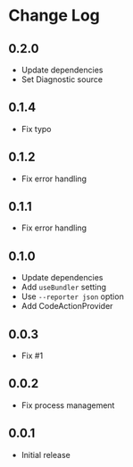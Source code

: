 # Change Log

## 0.2.0

- Update dependencies
- Set Diagnostic source

## 0.1.4

- Fix typo

## 0.1.2

- Fix error handling

## 0.1.1

- Fix error handling

## 0.1.0

- Update dependencies
- Add `useBundler` setting
- Use `--reporter json` option
- Add CodeActionProvider

## 0.0.3

- Fix #1

## 0.0.2

- Fix process management

## 0.0.1

- Initial release
